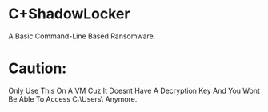 # C+ShadowLocker
A Basic Command-Line Based Ransomware.

# Caution: 
Only Use This On A VM Cuz It Doesnt Have A Decryption Key And You Wont Be Able To Access C:\Users\ Anymore.
